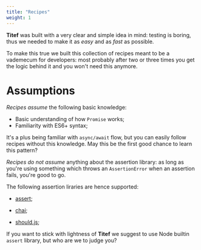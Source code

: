 ```yaml
---
title: "Recipes"
weight: 1
---
```


**Titef** was built with a very clear and simple idea in mind: testing is
boring, thus we needed to make it as *easy* and as *fast* as possible.

To make this true we built this collection of recipes meant to be a 
vademecum for developers: most probably after two or three times you 
get the logic behind it and you won't need this anymore.

# Assumptions
_Recipes assume_ the following basic knowledge:

- Basic understanding of how `Promise` works;
- Familiarity with ES6+ syntax;

It's a plus being familiar with `async/await` flow, but you can easily 
follow recipes without this knowledge. May this be the first good chance
to learn this pattern?

_Recipes do not assume_ anything about the assertion library: as long
as you're using something which throws an `AssertionError` when an 
assertion fails, you're good to go.

The following assertion liraries are hence supported:

- [assert](https://nodejs.org/api/assert.html);

- [chai](http://chaijs.com);

- [should.js](http://shouldjs.github.io);

If you want to stick with lightness of **Titef** we suggest to use Node
builtin `assert` library, but who are we to judge you?

